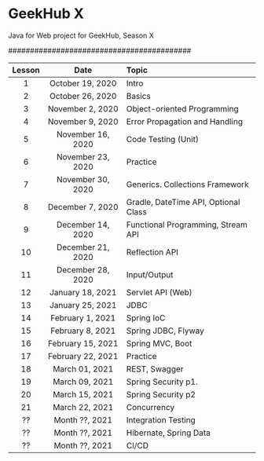 # GeekHub X

Java for Web project for GeekHub, Season X

##########################################

|Lesson|Date|Topic|
|:----:|:--:|:----|
| 1|October 19, 2020|Intro|
| 2|October 26, 2020|Basics|
| 3|November 2, 2020|Object-oriented Programming|
| 4|November 9, 2020|Error Propagation and Handling|
| 5|November 16, 2020|Code Testing (Unit)|
| 6|November 23, 2020|Practice|
| 7|November 30, 2020|Generics. Collections Framework|
| 8|December 7, 2020|Gradle, DateTime API, Optional Class|
| 9|December 14, 2020|Functional Programming, Stream API|
|10|December 21, 2020|Reflection API|
|11|December 28, 2020|Input/Output|
|12|January 18, 2021|Servlet API (Web)|
|13|January 25, 2021|JDBC|
|14|February 1, 2021|Spring IoC|
|15|February 8, 2021|Spring JDBC, Flyway|
|16|February 15, 2021|Spring MVC, Boot|
|17|February 22, 2021|Practice|
|18|March 01, 2021|REST, Swagger|
|19|March 09, 2021|Spring Security p1.|
|20|March 15, 2021|Spring Security p2|
|21|March 22, 2021|Concurrency|
|??|Month ??, 2021|Integration Testing|
|??|Month ??, 2021|Hibernate, Spring Data|
|??|Month ??, 2021|CI/CD|
